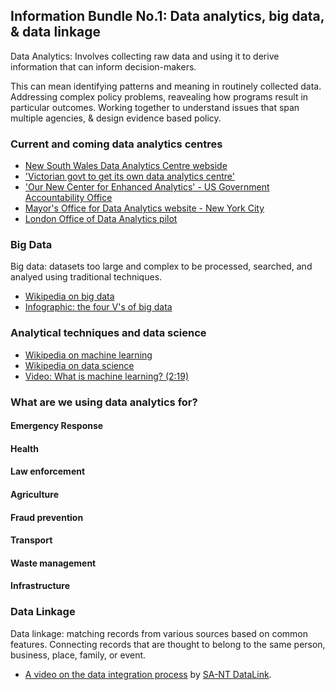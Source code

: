 ## Information Bundle No.1: Data analytics, big data, & data linkage

Data Analytics: Involves collecting raw data and using it to derive information that can inform decision-makers.

This can mean identifying patterns and meaning in routinely collected data.  Addressing complex policy problems, reavealing how programs result in particular outcomes.  Working together to understand issues that span multiple agencies, & design evidence based policy.

### Current and coming data analytics centres

+ [New South Wales Data Analytics Centre webside](https://www.finance.nsw.gov.au/ict/nsw-data-analytics-centre)
+ ['Victorian govt to get its own data analytics centre'](https://www.itnews.com.au/news/victorian-govt-to-get-its-own-data-analytics-centre-439093)
+ ['Our New Center for Enhanced Analytics' - US Government Accountability Office](https://blog.gao.gov/2016/09/13/our-new-center-for-advanced-analytics/)
+ [Mayor's Office for Data Analytics website - New York City](http://www.nyc.gov/html/analytics/html/home/home.shtml)
+ [London Office of Data Analytics pilot](https://data.london.gov.uk/dataset/london-office-of-data-analytics)

### Big Data

Big data: datasets too large and complex to be processed, searched, and analyed using traditional techniques.

+ [Wikipedia on big data](https://en.wikipedia.org/wiki/Big_data)
+ [Infographic: the four V's of big data](http://www.ibmbigdatahub.com/infographic/four-vs-big-data)

### Analytical techniques and data science

+ [Wikipedia on machine learning](https://en.wikipedia.org/wiki/Machine_learning)
+ [Wikipedia on data science](https://en.wikipedia.org/wiki/Data_science)
+ [Video: What is machine learning? (2:19)](https://www.youtube.com/watch?v=f_uwKZIAeM0)

### What are we using data analytics for?

#### Emergency Response

#### Health

#### Law enforcement

#### Agriculture

#### Fraud prevention

#### Transport

#### Waste management

#### Infrastructure





### Data Linkage

Data linkage: matching records from various sources based on common features.  Connecting records that are thought to belong to the same person, business, place, family, or event.

+ [A video on the data integration process](https://www.youtube.com/v/vLYGcbxrIPA) by [SA-NT DataLink](https://www.santdatalink.org.au/).
